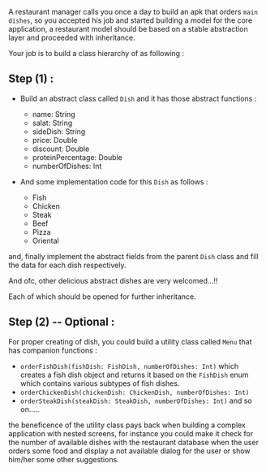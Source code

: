 A restaurant manager calls you once a day to build an apk that orders `main dishes`, so you accepted his job and started building a model for the core application,
a restaurant model should be based on a stable abstraction layer and proceeded with inheritance.

Your job is to build a class hierarchy of as following : 

## Step (1) :

- Build an abstract class called `Dish` and it has those abstract functions : 
  - name: String
  - salat: String
  - sideDish: String
  - price: Double
  - discount: Double
  - proteinPercentage: Double
  - numberOfDishes: Int
  
- And some implementation code for this `Dish` as follows : 
  - Fish
  - Chicken
  - Steak
  - Beef
  - Pizza
  - Oriental
  
and, finally implement the abstract fields from the parent `Dish` class and fill the data for each dish respectively.

And ofc, other delicious abstract dishes are very welcomed...!!

Each of which should be opened for further inheritance.

## Step (2) -- Optional :

For proper creating of dish, you could build a utility class called `Menu` that has companion functions : 

- `orderFishDish(fishDish: FishDish, numberOfDishes: Int)` which creates a fish dish object and returns it based on the `FishDish` enum which contains various subtypes of fish dishes.
- `orderChickenDish(chickenDish: ChickenDish, numberOfDishes: Int)`
- `orderSteakDish(steakDish: SteakDish, numberOfDishes: Int)`
and so on.....

the beneficence of the utility class pays back when building a complex application with nested screens, for instance you could make it check for the 
number of available dishes with the restaurant database when the user orders some food and display a not available dialog for the user or show him/her 
some other suggestions.
